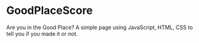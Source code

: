 # GoodPlaceScore
Are you in the Good Place? A simple page using JavaScript, HTML, CSS to tell you if you made it or not.
